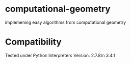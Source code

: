 computational-geometry
======================

implemening easy algorithms from computational geometry


Compatibility
=============
Tested under Python Interpreters Version:
2.7.8/n
3.4.1


